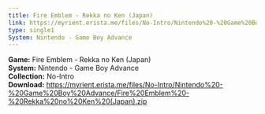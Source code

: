 ```yaml
---
title: Fire Emblem - Rekka no Ken (Japan)
link: https://myrient.erista.me/files/No-Intro/Nintendo%20-%20Game%20Boy%20Advance/Fire%20Emblem%20-%20Rekka%20no%20Ken%20(Japan).zip
type: single1
System: Nintendo - Game Boy Advance
---
```

<b>Game:</b> Fire Emblem - Rekka no Ken (Japan)<br>
<b>System:</b> Nintendo - Game Boy Advance<br>
<b>Collection:</b> No-Intro<br>
<b>Download:</b> https://myrient.erista.me/files/No-Intro/Nintendo%20-%20Game%20Boy%20Advance/Fire%20Emblem%20-%20Rekka%20no%20Ken%20(Japan).zip